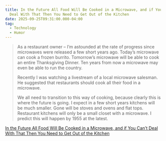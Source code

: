 ```yaml
---
title: In the Future All Food Will Be Cooked in a Microwave, and if You Can’t
  Deal With That Then You Need to Get Out of the Kitchen
date: 2025-09-25T09:31:00.000-04:00
tag:
  - Technology
  - Humor
---
```

> As a restaurant owner – I’m astounded at the rate of progress since microwaves were released a few short years ago. Today’s microwave can cook a frozen burrito. Tomorrow’s microwave will be able to cook an entire Thanksgiving Dinner. Ten years from now a microwave may even be able to run the country.
>
> Recently I was watching a livestream of a local microwave salesman. He suggested that restaurants should cook all their food in a microwave.
>
> We all need to transition to this way of cooking, because clearly this is where the future is going. I expect in a few short years kitchens will be much smaller. Gone will be stoves and ovens and flat tops. Restaurant kitchens will only be a small closet with a microwave. I predict this will happen by 1955 at the latest.

[In the Future All Food Will Be Cooked in a Microwave, and if You Can’t Deal With That Then You Need to Get Out of the Kitchen](https://www.colincornaby.me/2025/08/in-the-future-all-food-will-be-cooked-in-a-microwave-and-if-you-cant-deal-with-that-then-you-need-to-get-out-of-the-kitchen)
